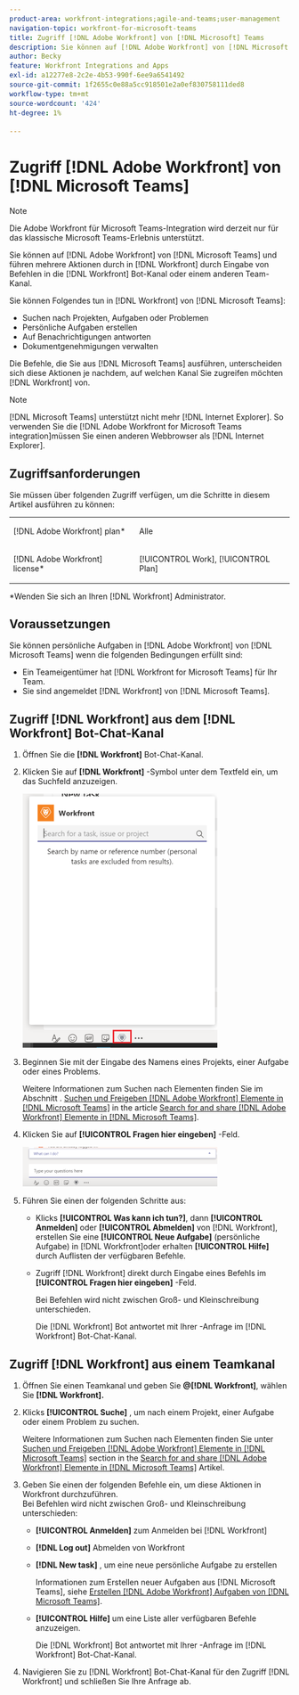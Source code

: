 ```yaml
---
product-area: workfront-integrations;agile-and-teams;user-management
navigation-topic: workfront-for-microsoft-teams
title: Zugriff [!DNL Adobe Workfront] von [!DNL Microsoft] Teams
description: Sie können auf [!DNL Adobe Workfront] von [!DNL Microsoft Teams] und führen mehrere Aktionen durch in [!DNL Workfront] durch Eingabe von Befehlen entweder im Workfront-Bot-Kanal oder einem anderen Teamkanal.
author: Becky
feature: Workfront Integrations and Apps
exl-id: a12277e8-2c2e-4b53-990f-6ee9a6541492
source-git-commit: 1f2655c0e88a5cc918501e2a0ef830758111ded8
workflow-type: tm+mt
source-wordcount: '424'
ht-degree: 1%

---
```


# Zugriff [!DNL Adobe Workfront] von [!DNL Microsoft Teams]

>[!NOTE]
>
>Die Adobe Workfront für Microsoft Teams-Integration wird derzeit nur für das klassische Microsoft Teams-Erlebnis unterstützt.

Sie können auf [!DNL Adobe Workfront] von [!DNL Microsoft Teams] und führen mehrere Aktionen durch in [!DNL Workfront] durch Eingabe von Befehlen in die [!DNL Workfront] Bot-Kanal oder einem anderen Team-Kanal.

Sie können Folgendes tun in [!DNL Workfront] von [!DNL Microsoft Teams]:

* Suchen nach Projekten, Aufgaben oder Problemen
* Persönliche Aufgaben erstellen
* Auf Benachrichtigungen antworten
* Dokumentgenehmigungen verwalten

Die Befehle, die Sie aus [!DNL Microsoft Teams] ausführen, unterscheiden sich diese Aktionen je nachdem, auf welchen Kanal Sie zugreifen möchten [!DNL Workfront] von.

>[!NOTE]
>
>[!DNL Microsoft Teams] unterstützt nicht mehr [!DNL Internet Explorer]. So verwenden Sie die [!DNL Adobe Workfront for Microsoft Teams integration]müssen Sie einen anderen Webbrowser als [!DNL Internet Explorer].

## Zugriffsanforderungen

Sie müssen über folgenden Zugriff verfügen, um die Schritte in diesem Artikel ausführen zu können:

<table style="table-layout:auto"> 
 <col> 
 <col> 
 <tbody> 
  <tr> 
   <td role="rowheader">[!DNL Adobe Workfront] plan*</td> 
   <td> <p>Alle</p> </td> 
  </tr> 
  <tr> 
   <td role="rowheader">[!DNL Adobe Workfront] license*</td> 
   <td> <p>[!UICONTROL Work], [!UICONTROL Plan]</p> </td> 
  </tr> 
 </tbody> 
</table>

&#42;Wenden Sie sich an Ihren [!DNL Workfront] Administrator.

## Voraussetzungen

Sie können persönliche Aufgaben in [!DNL Adobe Workfront] von [!DNL Microsoft Teams] wenn die folgenden Bedingungen erfüllt sind:

* Ein Teameigentümer hat [!DNL Workfront for Microsoft Teams] für Ihr Team.
* Sie sind angemeldet [!DNL Workfront] von [!DNL Microsoft Teams].

## Zugriff [!DNL Workfront] aus dem [!DNL Workfront] Bot-Chat-Kanal

1. Öffnen Sie die **[!DNL Workfront]** Bot-Chat-Kanal.
1. Klicken Sie auf **[!DNL Workfront]** -Symbol unter dem Textfeld ein, um das Suchfeld anzuzeigen.

   ![teams_search_box_in_the_bot_channel.PNG](assets/teams-search-box-in-the-bot-channel-350x456.png)

1. Beginnen Sie mit der Eingabe des Namens eines Projekts, einer Aufgabe oder eines Problems.

   Weitere Informationen zum Suchen nach Elementen finden Sie im Abschnitt . [Suchen und Freigeben [!DNL Adobe Workfront] Elemente in [!DNL Microsoft Teams]](../../workfront-integrations-and-apps/using-workfront-with-microsoft-teams/search-for-and-share-wf-items-in-ms-teams.md) in the article [Search for and share [!DNL Adobe Workfront] Elemente in [!DNL Microsoft Teams]](../../workfront-integrations-and-apps/using-workfront-with-microsoft-teams/search-for-and-share-wf-items-in-ms-teams.md).

1. Klicken Sie auf **[!UICONTROL Fragen hier eingeben]** -Feld.

   ![ms_teams_type_your_questions_here_and_what_can_I_do_fields.png](assets/ms-teams-type-your-questions-here-and-what-can-i-do-fields-350x71.png)

1. Führen Sie einen der folgenden Schritte aus:

   * Klicks **[!UICONTROL Was kann ich tun?]**, dann **[!UICONTROL Anmelden]** oder **[!UICONTROL Abmelden]** von [!DNL Workfront], erstellen Sie eine **[!UICONTROL Neue Aufgabe]** (persönliche Aufgabe) in [!DNL Workfront]oder erhalten **[!UICONTROL Hilfe]** durch Auflisten der verfügbaren Befehle.

   * Zugriff [!DNL Workfront] direkt durch Eingabe eines Befehls im **[!UICONTROL Fragen hier eingeben]** -Feld.

     Bei Befehlen wird nicht zwischen Groß- und Kleinschreibung unterschieden.

     Die [!DNL Workfront] Bot antwortet mit Ihrer -Anfrage im [!DNL Workfront] Bot-Chat-Kanal.

## Zugriff [!DNL Workfront] aus einem Teamkanal

1. Öffnen Sie einen Teamkanal und geben Sie **@[!DNL Workfront]**, wählen Sie **[!DNL Workfront].**

1. Klicks **[!UICONTROL Suche]** , um nach einem Projekt, einer Aufgabe oder einem Problem zu suchen.

   Weitere Informationen zum Suchen nach Elementen finden Sie unter [Suchen und Freigeben [!DNL Adobe Workfront] Elemente in [!DNL Microsoft Teams]](../../workfront-integrations-and-apps/using-workfront-with-microsoft-teams/search-for-and-share-wf-items-in-ms-teams.md) section in the [Search for and share [!DNL Adobe Workfront] Elemente in [!DNL Microsoft Teams]](../../workfront-integrations-and-apps/using-workfront-with-microsoft-teams/search-for-and-share-wf-items-in-ms-teams.md) Artikel.

1. Geben Sie einen der folgenden Befehle ein, um diese Aktionen in Workfront durchzuführen.\
   Bei Befehlen wird nicht zwischen Groß- und Kleinschreibung unterschieden:

   * **[!UICONTROL Anmelden]** zum Anmelden bei [!DNL Workfront]
   * **[!DNL Log out]** Abmelden von Workfront
   * **[!DNL New task]** , um eine neue persönliche Aufgabe zu erstellen

     Informationen zum Erstellen neuer Aufgaben aus [!DNL Microsoft Teams], siehe [Erstellen [!DNL Adobe Workfront] Aufgaben von [!DNL Microsoft Teams]](../../workfront-integrations-and-apps/using-workfront-with-microsoft-teams/create-workfront-tasks-from-ms-teams.md).

   * **[!UICONTROL Hilfe]** um eine Liste aller verfügbaren Befehle anzuzeigen.

     Die [!DNL Workfront] Bot antwortet mit Ihrer -Anfrage im [!DNL Workfront] Bot-Chat-Kanal.

1. Navigieren Sie zu [!DNL Workfront] Bot-Chat-Kanal für den Zugriff [!DNL Workfront] und schließen Sie Ihre Anfrage ab.
